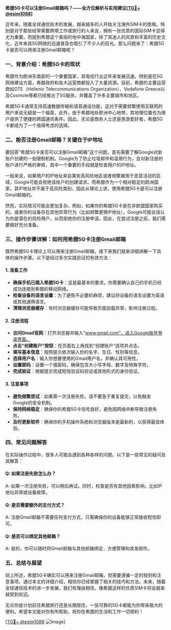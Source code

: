**希腊5G卡可以注册Gmail邮箱吗？——全方位解析与实用建议[[TG💪+ @esim1088](https://t.me/s/esim1088)]**

近年来，随着全球通信技术的发展，越来越多的人开始关注海外SIM卡的使用。特别是对于那些经常需要跨境工作或旅行的人来说，拥有一张优质的国际SIM卡显得尤为重要。而提到希腊这个美丽的地中海国家，除了其迷人的风景和丰富的历史文化，近年来其5G网络的迅速普及也吸引了不少人的目光。那么问题来了：希腊5G卡是否可以用来注册Gmail邮箱呢？

### 一、背景介绍：希腊5G卡的现状

希腊作为欧洲东南部的一个重要国家，其电信行业近年来发展迅速。特别是在5G网络建设方面，希腊政府和各大运营商都投入了大量资源。目前，希腊的主要运营商如OTE（Hellenic Telecommunications Organization）、Vodafone Greece以及Cosmote等都已经推出了5G服务，并覆盖了许多主要城市和地区。

希腊5G卡通常支持高速数据传输和语音通话功能，这对于需要频繁使用互联网的用户来说无疑是一个福音。此外，由于希腊地处欧洲中心地带，其地理位置也为用户提供了便捷的跨国通讯条件。因此，无论是商务人士还是旅游爱好者，希腊5G卡都成为了一个值得考虑的选择。

### 二、能否注册Gmail邮箱？关键在于IP地址

要回答“希腊5G卡是否可以注册Gmail邮箱”这个问题，首先需要了解Google对新账户创建的一些限制机制。Google为了防止垃圾邮件和滥用行为，会对新注册的账户进行严格的审核，其中一个重要的手段就是检查用户的IP地址。

一般来说，如果用户的IP地址来自某些高风险地区或者频繁被用于恶意活动的区域，Google可能会拒绝该账户的创建请求。而希腊作为一个相对稳定的欧洲国家，其IP地址并不属于高风险类别，因此从理论上讲，使用希腊5G卡是可以注册Gmail邮箱的。

然而，实际情况可能会更加复杂。例如，如果你的希腊5G卡是在非欧盟国家购买的，或者你的设备存在其他异常行为（比如频繁更换IP地址），Google可能会误认为你是潜在的风险用户，从而拒绝你的注册申请。因此，在尝试注册之前，我们需要做好充分准备。

### 三、操作步骤详解：如何用希腊5G卡注册Gmail邮箱

既然希腊5G卡理论上可以用来注册Gmail邮箱，接下来我们就来详细讲解一下具体的操作步骤。以下是经过多次实践验证的有效方法：

#### 1. 准备工作
- **确保手机已插入希腊5G卡**：这是最基本的要求。你需要确认自己的手机已经成功连接到希腊的移动网络。
- **检查设备的语言设置**：为了避免不必要的麻烦，建议将设备的语言设置为英语或其他通用语言。
- **清理浏览器缓存**：有时浏览器缓存可能导致页面加载异常，影响注册过程。

#### 2. 注册流程
- **访问Gmail官网**：打开浏览器并输入“www.gmail.com”，进入Google账号登录界面。
- **点击“创建账户”按钮**：在页面右上角找到“创建账户”选项并点击。
- **填写基本信息**：按照提示依次输入你的名字、生日、性别等信息。
- **选择用户名**：输入你想要使用的Gmail用户名，并确认其可用性。
- **设置密码**：设置一个强密码，确保包含大小写字母、数字及特殊字符。
- **完成验证**：根据提示完成短信验证码验证或其他形式的身份验证。

#### 3. 注意事项
- **避免频繁尝试**：如果第一次注册失败，请不要急于重复提交，以免触发Google的安全机制。
- **保持网络稳定**：确保你的希腊5G卡信号良好，避免因网络中断导致注册失败。
- **及时更新软件**：确保你的手机操作系统和浏览器版本是最新的，以获得最佳体验。

### 四、常见问题解答

在实际操作过程中，很多人可能会遇到各种各样的问题。以下是一些常见的疑问及其解答：

#### Q: 如果注册失败怎么办？
A: 如果一次注册失败，可以稍后再试。同时，检查是否有其他因素影响，比如IP地址异常或设备故障。

#### Q: 是否需要额外的支付方式？
A: 注册Gmail邮箱不需要任何支付方式，只需确保你的设备能够正常接收短信即可。

#### Q: 是否可以绑定其他邮箱？
A: 是的，你可以随时将Gmail邮箱与其他邮箱绑定，方便管理和收发邮件。

### 五、总结与展望

综上所述，希腊5G卡确实可以用来注册Gmail邮箱，但需要遵循一定的规则和注意事项。通过本文的详细介绍，相信你已经掌握了相关的技巧和方法。未来，随着全球通信技术的进一步发展，我们有理由相信，像希腊这样的优质SIM卡将会越来越受到欢迎。

无论你是计划前往希腊旅行还是长期居住，一张可靠的5G卡都能为你带来极大的便利。希望本文能对你有所帮助，祝你在希腊的生活和工作一切顺利！

[[TG💪+ @esim1088](https://t.me/s/esim1088) ![Image](https://i.postimg.cc/4NQfJmqS/Snipaste-2025-05-13-00-14-12.png)]